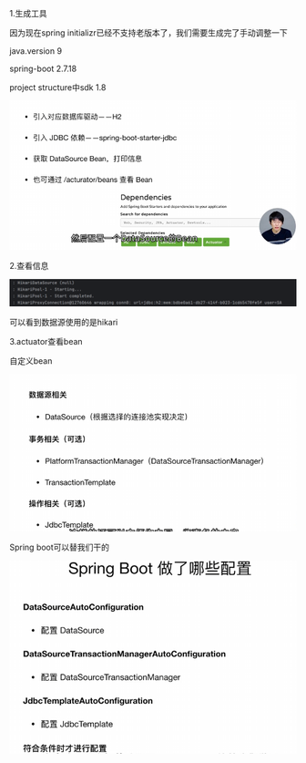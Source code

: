 1.生成工具

因为现在spring initializr已经不支持老版本了，我们需要生成完了手动调整一下

java.version 9

spring-boot 2.7.18

project structure中sdk 1.8

![image-20250524171101559](assets/image-20250524171101559.png)





2.查看信息

![image-20250524173103438](assets/image-20250524173103438.png)



可以看到数据源使用的是hikari





3.actuator查看bean







自定义bean

![image-20250524184932792](assets/image-20250524184932792.png)





Spring boot可以替我们干的



![image-20250524185220256](assets/image-20250524185220256.png)